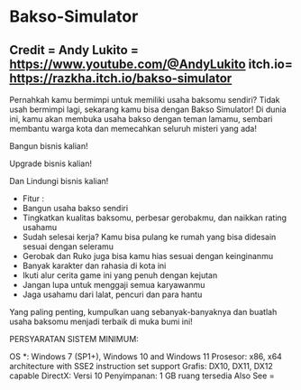 # Bakso-Simulator
Credit = Andy Lukito = https://www.youtube.com/@AndyLukito
itch.io= https://razkha.itch.io/bakso-simulator
---------------------------------------------------------------------------------------------------

Pernahkah kamu bermimpi untuk memiliki usaha baksomu sendiri? Tidak usah bermimpi lagi, sekarang kamu bisa dengan Bakso Simulator!
Di dunia ini, kamu akan membuka usaha bakso dengan teman lamamu, sembari membantu warga kota dan memecahkan seluruh misteri yang ada!

Bangun bisnis kalian!


Upgrade bisnis kalian!


Dan Lindungi bisnis kalian!


- Fitur :
- Bangun usaha bakso sendiri
- Tingkatkan kualitas baksomu, perbesar gerobakmu, dan naikkan rating usahamu
- Sudah selesai kerja? Kamu bisa pulang ke rumah yang bisa didesain sesuai dengan seleramu
- Gerobak dan Ruko juga bisa kamu hias sesuai dengan keinginanmu
- Banyak karakter dan rahasia di kota ini
- Ikuti alur cerita game ini yang penuh dengan kejutan
- Jangan lupa untuk menggaji semua karyawanmu
- Jaga usahamu dari lalat, pencuri dan para hantu

Yang paling penting, kumpulkan uang sebanyak-banyaknya dan buatlah usaha baksomu menjadi terbaik di muka bumi ini!

PERSYARATAN SISTEM
MINIMUM:


OS *: Windows 7 (SP1+), Windows 10 and Windows 11
Prosesor: x86, x64 architecture with SSE2 instruction set support
Grafis: DX10, DX11, DX12 capable
DirectX: Versi 10
Penyimpanan: 1 GB ruang tersedia
Also See =


